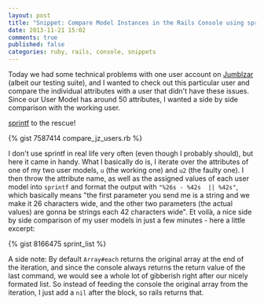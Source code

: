 ```yaml
---
layout: post
title: "Snippet: Compare Model Instances in the Rails Console using sprintf"
date: 2013-11-21 15:02
comments: true
published: false
categories: ruby, rails, console, snippets
---
```

Today we had some technical problems with one user account on [Jumblzar](http://jumblzar.com)
(albeit our testing suite), and I wanted to check out this particular user and compare 
the individual attributes with a user that didn't have these issues. Since our User Model
has around 50 attributes, I wanted a side by side comparison with the working user.    

[sprintf](http://www.ruby-doc.org/core-1.9.3/Kernel.html#method-i-sprintf) to the rescue!   

{% gist 7587414 compare_jz_users.rb %}

I don't use sprintf in real life very often (even though I probably should), but here it came in handy. 
What I basically do is, I iterate over the attributes of one of my two user models, 
`u` (the working one) and `u2` (the faulty one).
I then throw the attribute name, as well as the assigned values of each user model into `sprintf`
and format the output with `"%26s - %42s  || %42s"`, which basically means "the first parameter 
you send me is a string and we make it 26 characters wide, and the other two parameters (the actual 
values) are gonna be strings each 42 characters wide". Et voilà, a nice side by side comparison 
of my user models in just a few minutes - here a little excerpt:

{% gist 8166475 sprint_list  %}

A side note: By default `Array#each` returns the original array at the end of the iteration, 
and since the console always returns the return value of the last command, 
we would see a whole lot of gibberish right after our nicely formated list. So instead of
feeding the console the original array from the iteration, I just add a `nil` after 
the block, so rails returns that. 

